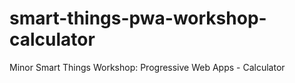 # smart-things-pwa-workshop-calculator
Minor Smart Things Workshop: Progressive Web Apps - Calculator
